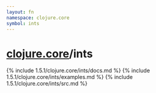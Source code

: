 ```yaml
---
layout: fn
namespace: clojure.core
symbol: ints
---
```


# [clojure.core](../)/ints

{% include 1.5.1/clojure.core/ints/docs.md %}
{% include 1.5.1/clojure.core/ints/examples.md %}
{% include 1.5.1/clojure.core/ints/src.md %}

